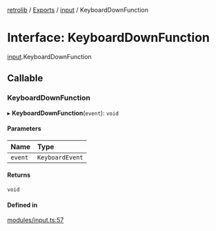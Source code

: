 [retrolib](../README.md) / [Exports](../modules.md) / [input](../modules/input.md) / KeyboardDownFunction

# Interface: KeyboardDownFunction

[input](../modules/input.md).KeyboardDownFunction

## Callable

### KeyboardDownFunction

▸ **KeyboardDownFunction**(`event`): `void`

#### Parameters

| Name | Type |
| :------ | :------ |
| `event` | `KeyboardEvent` |

#### Returns

`void`

#### Defined in

[modules/input.ts:57](https://github.com/philbgarner/retrolib/blob/a3f3c14/src/modules/input.ts#L57)
